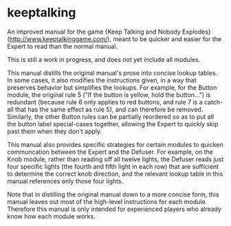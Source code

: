 # keeptalking

An improved manual for the game {Keep Talking and Nobody
Explodes}(http://www.keeptalkinggame.com/), meant to be quicker and easier for
the Expert to read than the normal manual.

This is still a work in progress, and does not yet include all modules.

This manual distills the original manual's prose into concise lookup tables.
In some cases, it also modifies the instructions given, in a way that preserves
behavior but simplifies the lookups.  For example, for the Button module, the
original rule 5 ("If the button is yellow, hold the button...") is redundant
(because rule 6 only applies to red buttons, and rule 7 is a catch-all that has
the same effect as rule 5), and can therefore be removed.  Similarly, the other
Button rules can be partially reordered so as to put all the button label
special-cases together, allowing the Expert to quickly skip past them when they
don't apply.

This manual also provides specific strategies for certain modules to quicken
communcation between the Expert and the Defuser.  For example, on the Knob
module, rather than reading off all twelve lights, the Defuser reads just four
specific lights (the fourth and fifth light in each row) that are sufficient to
determine the correct knob direction, and the relevant lookup table in this
manual references only those four lights.

Note that in distilling the original manual down to a more concise form, this
manual leaves out most of the high-level instructions for each module.
Therefore this manual is only intended for experienced players who already know
how each module works.
